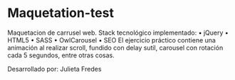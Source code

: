 # Maquetation-test

Maquetacion de carrusel web.
Stack tecnológico implementado:
• jQuery
• HTML5
• SASS
• OwlCarousel
• SEO
El ejercicio práctico contiene una animación al realizar scroll, fundido con delay sutil, carousel con rotación cada 5 segundos, entre otras cosas.

Desarrollado por: Julieta Fredes
